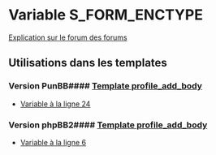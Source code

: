 # Variable S_FORM_ENCTYPE
[Explication sur le forum des forums](http://forum.forumactif.com/t294113-listing-des-variables#S_FORM_ENCTYPE)
## Utilisations dans les templates
### Version PunBB#### [Template profile_add_body](punbb/profile_add_body.md)
* [Variable à la ligne 24](../punbb/profile_add_body.tpl#L24)
### Version phpBB2#### [Template profile_add_body](subsilver/profile_add_body.md)
* [Variable à la ligne 6](../subsilver/profile_add_body.tpl#L6)